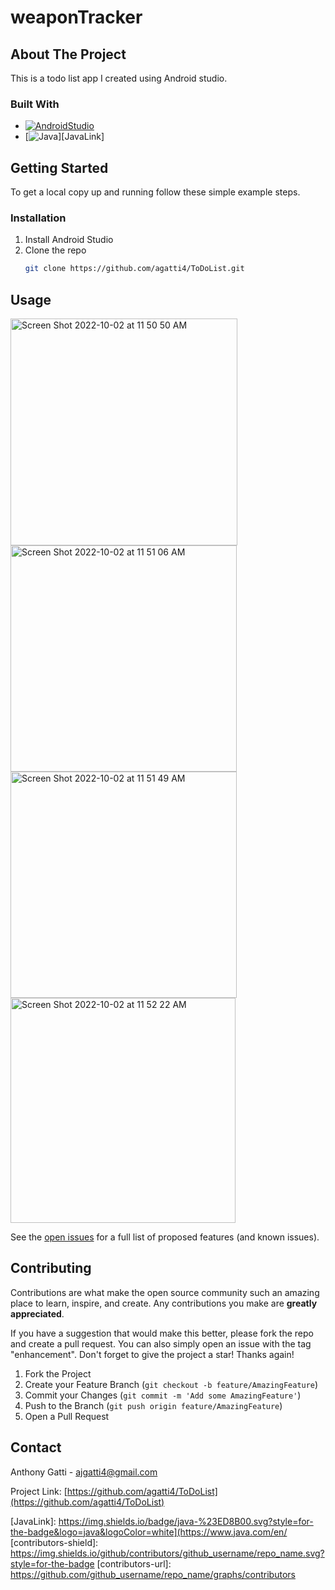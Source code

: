 # weaponTracker

<!-- ABOUT THE PROJECT -->
## About The Project
This is a todo list app I created using Android studio.

### Built With

* [![AndroidStudio][AndroidStudio]][AndroidLink]
* [![Java][Java]][JavaLink]

<!-- GETTING STARTED -->
## Getting Started

To get a local copy up and running follow these simple example steps.

### Installation

1. Install Android Studio
2. Clone the repo
   ```sh
   git clone https://github.com/agatti4/ToDoList.git
   ```
   
<!-- USAGE EXAMPLES -->
## Usage
<img width="363" alt="Screen Shot 2022-10-02 at 11 50 50 AM" src="https://user-images.githubusercontent.com/100312747/193464018-82c1989b-88e2-4208-a462-dcd5ec077463.png">
<img width="362" alt="Screen Shot 2022-10-02 at 11 51 06 AM" src="https://user-images.githubusercontent.com/100312747/193464020-d11369e8-3719-47e1-9ad8-cd105875862d.png">
<img width="362" alt="Screen Shot 2022-10-02 at 11 51 49 AM" src="https://user-images.githubusercontent.com/100312747/193464025-db1333ae-f914-438b-b382-d2f81f4c3c8f.png">
<img width="360" alt="Screen Shot 2022-10-02 at 11 52 22 AM" src="https://user-images.githubusercontent.com/100312747/193464030-d1e3f51e-f561-44c2-951b-6bc9099d0c97.png">


See the [open issues](https://github.com/agatti4/ToDoList/issues) for a full list of proposed features (and known issues).

<!-- CONTRIBUTING -->
## Contributing

Contributions are what make the open source community such an amazing place to learn, inspire, and create. Any contributions you make are **greatly appreciated**.

If you have a suggestion that would make this better, please fork the repo and create a pull request. You can also simply open an issue with the tag "enhancement".
Don't forget to give the project a star! Thanks again!

1. Fork the Project
2. Create your Feature Branch (`git checkout -b feature/AmazingFeature`)
3. Commit your Changes (`git commit -m 'Add some AmazingFeature'`)
4. Push to the Branch (`git push origin feature/AmazingFeature`)
5. Open a Pull Request

<!-- CONTACT -->
## Contact

Anthony Gatti - ajgatti4@gmail.com

Project Link: [https://github.com/agatti4/ToDoList](https://github.com/agatti4/ToDoList)

<!-- MARKDOWN LINKS & IMAGES -->
<!-- https://www.markdownguide.org/basic-syntax/#reference-style-links -->
[AndroidStudio]: https://img.shields.io/badge/Android%20Studio-3DDC84.svg?style=for-the-badge&logo=android-studio&logoColor=white
[AndroidLink]: https://developer.android.com/studio
[Java]: https://img.shields.io/badge/java-%23ED8B00.svg?style=for-the-badge&logo=java&logoColor=white
[JavaLink]: https://img.shields.io/badge/java-%23ED8B00.svg?style=for-the-badge&logo=java&logoColor=white](https://www.java.com/en/
[contributors-shield]: https://img.shields.io/github/contributors/github_username/repo_name.svg?style=for-the-badge
[contributors-url]: https://github.com/github_username/repo_name/graphs/contributors
